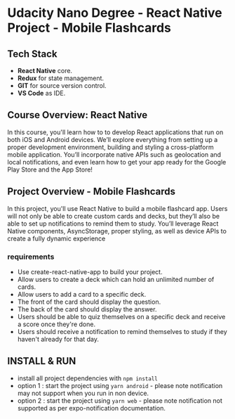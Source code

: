 # Udacity Nano Degree - React Native Project  - Mobile Flashcards

## Tech Stack

 * **React Native**  core.
 * **Redux** for state management.
 * **GIT** for source version control.
 * **VS Code** as IDE.
 
## Course Overview: React Native

In this course, you'll learn how to to develop React applications that run on both iOS and Android devices.
We’ll explore everything from setting up a proper development environment, building and styling a
cross-platform mobile application. You’ll incorporate native APIs such as geolocation and local notifications,
and even learn how to get your app ready for the Google Play Store and the App Store!

## Project Overview - Mobile Flashcards

In this project, you'll use React Native to build a mobile flashcard app. Users will not only be able to create
custom cards and decks, but they’ll also be able to set up notifications to remind them to study. You’ll
leverage React Native components, AsyncStorage, proper styling, as well as device APIs to create a fully
dynamic experience

### requirements 
- Use create-react-native-app to build your project. 
- Allow users to create a deck which can hold an unlimited number of cards. 
- Allow users to add a card to a specific deck. 
- The front of the card should display the question. 
- The back of the card should display the answer. 
- Users should be able to quiz themselves on a specific deck and receive a score once they're done. 
- Users should receive a notification to remind themselves to study if they haven't already for that day. 

## INSTALL  & RUN

* install all project dependencies with `npm install`
* option 1 : start the project using `yarn android` - please note notification may not support when you run in non device.
* option 2 : start the project using `yarn web` - please note notification not supported as per expo-notification documentation.


